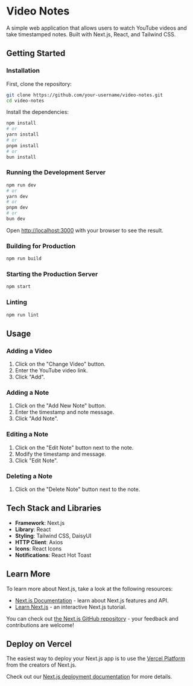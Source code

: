 # Video Notes

A simple web application that allows users to watch YouTube videos and take timestamped notes. Built with Next.js, React, and Tailwind CSS.

## Getting Started

### Installation

First, clone the repository:

```bash
git clone https://github.com/your-username/video-notes.git
cd video-notes
```

Install the dependencies:

```bash
npm install
# or
yarn install
# or
pnpm install
# or
bun install
```

### Running the Development Server

```bash
npm run dev
# or
yarn dev
# or
pnpm dev
# or
bun dev
```

Open [http://localhost:3000](http://localhost:3000) with your browser to see the result.

### Building for Production

```bash
npm run build
```

### Starting the Production Server

```bash
npm start
```

### Linting

```bash
npm run lint
```

## Usage

### Adding a Video

1. Click on the "Change Video" button.
2. Enter the YouTube video link.
3. Click "Add".

### Adding a Note

1. Click on the "Add New Note" button.
2. Enter the timestamp and note message.
3. Click "Add Note".

### Editing a Note

1. Click on the "Edit Note" button next to the note.
2. Modify the timestamp and message.
3. Click "Edit Note".

### Deleting a Note

1. Click on the "Delete Note" button next to the note.

## Tech Stack and Libraries

- **Framework**: Next.js
- **Library**: React
- **Styling**: Tailwind CSS, DaisyUI
- **HTTP Client**: Axios
- **Icons**: React Icons
- **Notifications**: React Hot Toast

## Learn More

To learn more about Next.js, take a look at the following resources:

- [Next.js Documentation](https://nextjs.org/docs) - learn about Next.js features and API.
- [Learn Next.js](https://nextjs.org/learn) - an interactive Next.js tutorial.

You can check out [the Next.js GitHub repository](https://github.com/vercel/next.js/) - your feedback and contributions are welcome!

## Deploy on Vercel

The easiest way to deploy your Next.js app is to use the [Vercel Platform](https://vercel.com/new?utm_medium=default-template&filter=next.js&utm_source=create-next-app&utm_campaign=create-next-app-readme) from the creators of Next.js.

Check out our [Next.js deployment documentation](https://nextjs.org/docs/deployment) for more details.
